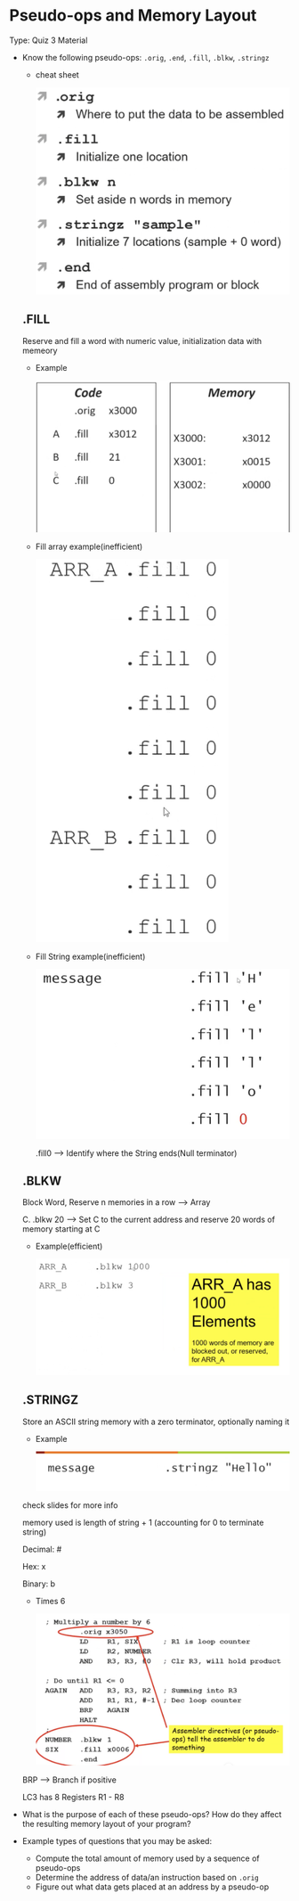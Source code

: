 # Pseudo-ops and Memory Layout

Type: Quiz 3 Material

- Know the following pseudo-ops: `.orig`, `.end`, `.fill`, `.blkw`, `.stringz`
    - cheat sheet
        
        ![Untitled](Pseudo-ops%20and%20Memory%20Layout%202f58ea5b07ea460889cf8df82955bafa/Untitled.png)
        
    
    ## .FILL
    
    Reserve and fill a word with numeric value, initialization data with memeory
    
    - Example
        
        ![Screen Shot 2021-10-18 at 15.41.53.png](Pseudo-ops%20and%20Memory%20Layout%202f58ea5b07ea460889cf8df82955bafa/Screen_Shot_2021-10-18_at_15.41.53.png)
        
    - Fill array example(inefficient)
        
        ![Screen Shot 2021-10-18 at 15.42.56.png](Pseudo-ops%20and%20Memory%20Layout%202f58ea5b07ea460889cf8df82955bafa/Screen_Shot_2021-10-18_at_15.42.56.png)
        
    - Fill String example(inefficient)
        
        ![Screen Shot 2021-10-18 at 15.45.02.png](Pseudo-ops%20and%20Memory%20Layout%202f58ea5b07ea460889cf8df82955bafa/Screen_Shot_2021-10-18_at_15.45.02.png)
        
        .fill0 —> Identify where the String ends(Null terminator)
        
    
    ## .BLKW
    
    Block Word, Reserve n memories in a row —> Array 
    
    C.    .blkw 20 —> Set C to the current address and reserve 20 words of memory starting at C
    
    - Example(efficient)
        
        ![Screen Shot 2021-10-18 at 15.43.15.png](Pseudo-ops%20and%20Memory%20Layout%202f58ea5b07ea460889cf8df82955bafa/Screen_Shot_2021-10-18_at_15.43.15.png)
        
    
    ## .STRINGZ
    
    Store an ASCII string memory with a zero terminator, optionally naming it
    
    - Example
        
        ![Screen Shot 2021-10-18 at 15.46.08.png](Pseudo-ops%20and%20Memory%20Layout%202f58ea5b07ea460889cf8df82955bafa/Screen_Shot_2021-10-18_at_15.46.08.png)
        
    
    check slides for more info
    
    memory used is length of string + 1 (accounting for 0 to terminate string)
    
    Decimal: #
    
    Hex: x
    
    Binary: b
    
    - Times 6
        
        ![Screen Shot 2021-10-18 at 15.25.49.png](Pseudo-ops%20and%20Memory%20Layout%202f58ea5b07ea460889cf8df82955bafa/Screen_Shot_2021-10-18_at_15.25.49.png)
        
    
    BRP —> Branch if positive
    
    LC3 has 8 Registers R1 - R8
    
- What is the purpose of each of these pseudo-ops? How do they affect the resulting memory layout of your program?
- Example types of questions that you may be asked:
    - Compute the total amount of memory used by a sequence of pseudo-ops
    - Determine the address of data/an instruction based on `.orig`
    - Figure out what data gets placed at an address by a pseudo-op